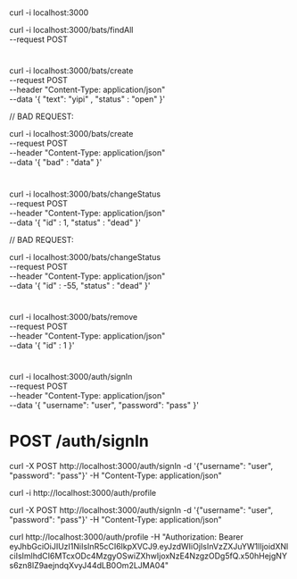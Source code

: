 #

curl -i localhost:3000

curl -i localhost:3000/bats/findAll \
--request POST

#

curl -i localhost:3000/bats/create \
--request POST \
--header "Content-Type: application/json" \
--data '{ "text": "yipi" , "status" : "open" }'

// BAD REQUEST:

curl -i localhost:3000/bats/create \
--request POST \
--header "Content-Type: application/json" \
--data '{ "bad" : "data" }'

#

curl -i localhost:3000/bats/changeStatus \
--request POST \
--header "Content-Type: application/json" \
--data '{ "id" : 1, "status" : "dead" }'

// BAD REQUEST:

curl -i localhost:3000/bats/changeStatus \
--request POST \
--header "Content-Type: application/json" \
--data '{ "id" : -55, "status" : "dead" }'

#

curl -i localhost:3000/bats/remove \
--request POST \
--header "Content-Type: application/json" \
--data '{ "id" : 1 }'

#

curl -i localhost:3000/auth/signIn \
--request POST \
--header "Content-Type: application/json" \
--data '{ "username": "user", "password": "pass" }'

# POST /auth/signIn

curl -X POST http://localhost:3000/auth/signIn -d '{"username": "user", "password": "pass"}' -H "Content-Type: application/json"

curl -i http://localhost:3000/auth/profile

curl -X POST http://localhost:3000/auth/signIn -d '{"username": "user", "password": "pass"}' -H "Content-Type: application/json"

curl http://localhost:3000/auth/profile -H "Authorization: Bearer eyJhbGciOiJIUzI1NiIsInR5cCI6IkpXVCJ9.eyJzdWIiOjIsInVzZXJuYW1lIjoidXNlciIsImlhdCI6MTcxODc4MzgyOSwiZXhwIjoxNzE4NzgzODg5fQ.x50hHejgNYs6zn8lZ9aejndqXvyJ44dLB0Om2LJMA04"

